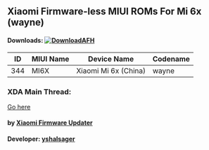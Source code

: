 ## Xiaomi Firmware-less MIUI ROMs For Mi 6x (wayne)

#### Downloads: [![DownloadAFH](https://img.shields.io/badge/Download-AndroidFileHost-brightgreen.svg)](https://www.androidfilehost.com/?w=files&flid=280337)

| ID | MIUI Name | Device Name | Codename |
| --- | --- | --- | --- |
| 344 | MI6X | Xiaomi Mi 6x (China) | wayne |

### XDA Main Thread:
[Go here](https://forum.xda-developers.com/android/software-hacking/devices-xiaomi-firmware-updater-t3741446)

#### by [Xiaomi Firmware Updater](https://github.com/XiaomiFirmwareUpdater)
#### Developer: [yshalsager](https://github.com/yshalsager)
